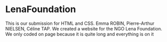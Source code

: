 # LenaFoundation
This is our submission for HTML and CSS. 
Emma ROBIN,
Pierre-Arthur NIELSEN,
Céline TAP.
We created a website for the NGO Lena Foundation.
We only coded on page because it is quite long and everything is on it
